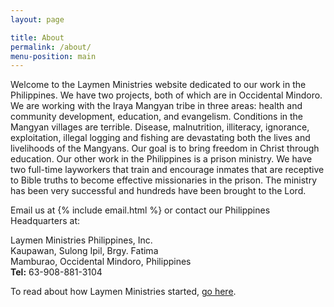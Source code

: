 ```yaml
---
layout: page

title: About
permalink: /about/
menu-position: main
---
```


Welcome to the Laymen Ministries website dedicated to our work in the Philippines. We have two projects, both of which are in Occidental Mindoro. We are working with the Iraya Mangyan tribe in three areas: health and community development, education, and evangelism. Conditions in the Mangyan villages are terrible. Disease, malnutrition, illiteracy, ignorance, exploitation, illegal logging and fishing are devastating both the lives and livelihoods of the Mangyans. Our goal is to bring freedom in Christ through education. Our other work in the Philippines is a prison ministry. We have two full-time layworkers that train and encourage inmates that are receptive to Bible truths to become effective missionaries in the prison. The ministry has been very successful and hundreds have been brought to the Lord.

Email us at {% include email.html %} or contact our Philippines Headquarters at:

Laymen Ministries Philippines, Inc.<br>
Kaupawan, Sulong Ipil, Brgy. Fatima<br>
Mamburao, Occidental Mindoro, Philippines<br>
**Tel:** 63-908-881-3104<br>

To read about how Laymen Ministries started, [go here](http://www.lmn.org/aboutus_humblebeginnings.html).
